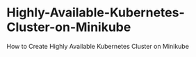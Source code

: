 # Highly-Available-Kubernetes-Cluster-on-Minikube
How to Create Highly Available Kubernetes Cluster on Minikube
